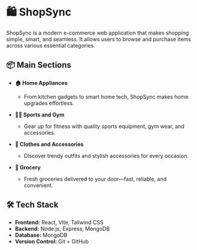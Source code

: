 # 🛍️ ShopSync

ShopSync is a modern e-commerce web application that makes shopping simple, smart, and seamless. It allows users to browse and purchase items across various essential categories.

## 📦 Main Sections

- **🏠 Home Appliances**
  - From kitchen gadgets to smart home tech, ShopSync makes home upgrades effortless.
  
- **🏋️‍♂️ Sports and Gym**
  - Gear up for fitness with quality sports equipment, gym wear, and accessories.
  
- **👗 Clothes and Accessories**
  - Discover trendy outfits and stylish accessories for every occasion.
  
- **🛒 Grocery**
  - Fresh groceries delivered to your door—fast, reliable, and convenient.

## 🛠️ Tech Stack

- **Frontend:** React, Vite, Tailwind CSS
- **Backend:** Node.js, Express, MongoDB
- **Database:** MongoDB
- **Version Control:** Git + GitHub

